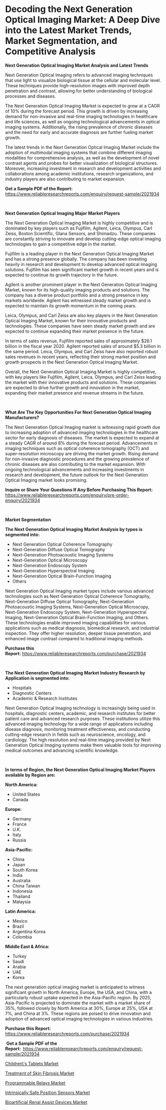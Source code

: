 <p><h1>Decoding the Next Generation Optical Imaging Market: A Deep Dive into the Latest Market Trends, Market Segmentation, and Competitive Analysis</h1></p><p><strong>Next Generation Optical Imaging Market Analysis and Latest Trends</strong></p>
<p><p>Next Generation Optical Imaging refers to advanced imaging techniques that use light to visualize biological tissue at the cellular and molecular level. These techniques provide high-resolution images with improved depth penetration and contrast, allowing for better understanding of biological processes and diseases.</p><p>The Next Generation Optical Imaging Market is expected to grow at a CAGR of 10% during the forecast period. This growth is driven by increasing demand for non-invasive and real-time imaging technologies in healthcare and life sciences, as well as ongoing technological advancements in optical imaging systems. Additionally, the rising prevalence of chronic diseases and the need for early and accurate diagnosis are further fueling market growth.</p><p>The latest trends in the Next Generation Optical Imaging Market include the adoption of multimodal imaging systems that combine different imaging modalities for comprehensive analysis, as well as the development of novel contrast agents and probes for better visualization of biological structures. Moreover, increasing investment in research and development activities and collaborations among academic institutions, research organizations, and industry players are also contributing to market expansion.</p></p>
<p><strong>Get a Sample PDF of the Report:&nbsp;</strong> <a href="https://www.reliableresearchreports.com/enquiry/request-sample/2021934">https://www.reliableresearchreports.com/enquiry/request-sample/2021934</a></p>
<p>&nbsp;</p>
<p><strong>Next Generation Optical Imaging Major Market Players</strong></p>
<p><p>The Next Generation Optical Imaging Market is highly competitive and is dominated by key players such as Fujifilm, Agilent, Leica, Olympus, Carl Zeiss, Boston Scientific, Glana Sensors, and Shimadzu. These companies are constantly striving to innovate and develop cutting-edge optical imaging technologies to gain a competitive edge in the market.</p><p>Fujifilm is a leading player in the Next Generation Optical Imaging Market and has a strong presence globally. The company has been investing heavily in research and development to develop advanced optical imaging solutions. Fujifilm has seen significant market growth in recent years and is expected to continue its growth trajectory in the future.</p><p>Agilent is another prominent player in the Next Generation Optical Imaging Market, known for its high-quality imaging products and solutions. The company has a diverse product portfolio and a strong presence in key markets worldwide. Agilent has witnessed steady market growth and is expected to maintain its growth momentum in the coming years.</p><p>Leica, Olympus, and Carl Zeiss are also key players in the Next Generation Optical Imaging Market, known for their innovative products and technologies. These companies have seen steady market growth and are expected to continue expanding their market presence in the future.</p><p>In terms of sales revenue, Fujifilm reported sales of approximately $26.1 billion in the fiscal year 2020. Agilent reported sales of around $5.3 billion in the same period. Leica, Olympus, and Carl Zeiss have also reported robust sales revenues in recent years, reflecting their strong market position and growth prospects in the Next Generation Optical Imaging Market.</p><p>Overall, the Next Generation Optical Imaging Market is highly competitive, with key players like Fujifilm, Agilent, Leica, Olympus, and Carl Zeiss leading the market with their innovative products and solutions. These companies are expected to drive further growth and innovation in the market, expanding their market presence and revenue streams in the future.</p></p>
<p>&nbsp;</p>
<p><strong>What Are The Key Opportunities For Next Generation Optical Imaging Manufacturers?</strong></p>
<p><p>The Next Generation Optical Imaging market is witnessing rapid growth due to increasing adoption of advanced imaging technologies in the healthcare sector for early diagnosis of diseases. The market is expected to expand at a steady CAGR of around 8% during the forecast period. Advancements in imaging techniques such as optical coherence tomography (OCT) and super-resolution microscopy are driving the market growth. Rising demand for non-invasive diagnostic procedures and the growing prevalence of chronic diseases are also contributing to the market expansion. With ongoing technological advancements and increasing investments in research and development, the future outlook for the Next Generation Optical Imaging market looks promising.</p></p>
<p><strong>Inquire or Share Your Questions If Any Before Purchasing This Report:</strong> <a href="https://www.reliableresearchreports.com/enquiry/pre-order-enquiry/2021934">https://www.reliableresearchreports.com/enquiry/pre-order-enquiry/2021934</a></p>
<p>&nbsp;</p>
<p><strong>Market Segmentation</strong></p>
<p><strong>The Next Generation Optical Imaging Market Analysis by types is segmented into:</strong></p>
<p><ul><li>Next Generation Optical Coherence Tomography</li><li>Next-Generation Diffuse Optical Tomography</li><li>Next-Generation Photoacoustic Imaging Systems</li><li>Next-Generation Optical Microscopy</li><li>Next-Generation Endoscopy System</li><li>Next-Generation Hyperspectral Imaging</li><li>Next-Generation Optical Brain-Function Imaging</li><li>Others</li></ul></p>
<p><p>Next Generation Optical Imaging market types include various advanced technologies such as Next Generation Optical Coherence Tomography, Next-Generation Diffuse Optical Tomography, Next-Generation Photoacoustic Imaging Systems, Next-Generation Optical Microscopy, Next-Generation Endoscopy System, Next-Generation Hyperspectral Imaging, Next-Generation Optical Brain-Function Imaging, and Others. These technologies enable improved imaging capabilities for various applications such as medical diagnosis, biomedical research, and industrial inspection. They offer higher resolution, deeper tissue penetration, and enhanced image contrast compared to traditional imaging methods.</p></p>
<p><strong>Purchase this Report:&nbsp;</strong><a href="https://www.reliableresearchreports.com/purchase/2021934">https://www.reliableresearchreports.com/purchase/2021934</a></p>
<p>&nbsp;</p>
<p><strong>The Next Generation Optical Imaging Market Industry Research by Application is segmented into:</strong></p>
<p><ul><li>Hospitals</li><li>Diagnostic Centers</li><li>Academic & Research Institutes</li></ul></p>
<p><p>Next Generation Optical Imaging technology is increasingly being used in hospitals, diagnostic centers, academic, and research institutes for better patient care and advanced research purposes. These institutions utilize this advanced imaging technology for a wide range of applications including disease diagnosis, monitoring treatment effectiveness, and conducting cutting-edge research in fields such as neuroscience, oncology, and cardiology. The high resolution and real-time imaging provided by Next Generation Optical Imaging systems make them valuable tools for improving medical outcomes and advancing scientific knowledge.</p></p>
<p>&nbsp;</p>
<p><strong>In terms of Region, the Next Generation Optical Imaging Market Players available by Region are:</strong></p>
<p>
    <p> <strong> North America: </strong>
        <ul>
            <li>United States</li>
            <li>Canada</li>
        </ul>
        </p> 
    <p> <strong> Europe: </strong>
        <ul>
            <li>Germany</li>
            <li>France</li>
            <li>U.K.</li>
            <li>Italy</li>
            <li>Russia</li>
        </ul>
        </p> 
    <p> <strong> Asia-Pacific: </strong>
        <ul>
            <li>China</li>
            <li>Japan</li>
            <li>South Korea</li>
            <li>India</li>
            <li>Australia</li>
            <li>China Taiwan</li>
            <li>Indonesia</li>
            <li>Thailand</li>
            <li>Malaysia</li>
        </ul>
        </p> 
    <p> <strong> Latin America: </strong>
        <ul>
            <li>Mexico</li>
            <li>Brazil</li>
            <li>Argentina Korea</li>
            <li>Colombia</li>
        </ul>
        </p> 
    <p> <strong> Middle East & Africa: </strong>
        <ul>
            <li>Turkey</li>
            <li>Saudi</li>
            <li>Arabia</li>
            <li>UAE</li>
            <li>Korea</li>
        </ul>
    </p>
    </p>
<p><p>The next generation optical imaging market is anticipated to witness significant growth in North America, Europe, the USA, and China, with a particularly robust uptake expected in the Asia-Pacific region. By 2025, Asia-Pacific is projected to dominate the market with a market share of 35%, followed closely by North America at 30%, Europe at 25%, USA at 7%, and China at 3%. These regions are poised to drive innovation and adoption of advanced optical imaging technologies in various industries.</p></p>
<p><strong>Purchase this Report: </strong><a href="https://www.reliableresearchreports.com/purchase/2021934">https://www.reliableresearchreports.com/purchase/2021934</a></p>
<p>&nbsp;<strong>Get a Sample PDF of the Report:&nbsp;&nbsp;</strong><a href="https://www.reliableresearchreports.com/enquiry/request-sample/2021934">https://www.reliableresearchreports.com/enquiry/request-sample/2021934</a></p>
<p><strong></strong></p>
<p><p><a href="https://military-diascia-e68.notion.site/Children-s-Tablets-Market-Centers-on-Aspects-such-as-Market-Growth-Market-Share-Market-Opportunit-a7a3ddd937004061993fd74175482b08">Children\'s Tablets Market</a></p><p><a href="https://meowing-canidae-761.notion.site/Treatment-of-Skin-Fibrosis-Market-Size-Market-Share-and-Global-Market-Analysis-Report-2024-2031-43ab63a347d544bcb95ce4ab06d04ef4">Treatment of Skin Fibrosis Market</a></p><p><a href="https://view.publitas.com/reportprime-1/decoding-the-programmable-relays-market-a-deep-dive-into-the-latest-market-trends-market-segmentation-and-competitive-analysis/">Programmable Relays Market</a></p><p><a href="https://view.publitas.com/reportprime-1/intrinsically-safe-position-sensors-market-size-growth-outlook-from-2024-to-2031-projecting-at-markets-trends-analysis-by-application-regional-outlook-and-revenue/">Intrinsically Safe Position Sensors Market</a></p><p><a href="https://github.com/singletonthaxterkelliehr2df/Market-Research-Report-List-1/blob/main/bioartificial-renal-assist-devices-market.md">Bioartificial Renal Assist Devices Market</a></p></p>